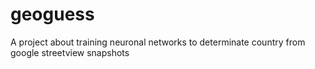 # geoguess
A project about training neuronal networks to determinate country from google streetview snapshots
